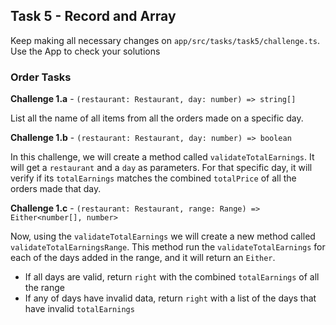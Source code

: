 ## Task 5 - Record and Array

Keep making all necessary changes on `app/src/tasks/task5/challenge.ts`.
Use the App to check your solutions

### Order Tasks

**Challenge 1.a** - `(restaurant: Restaurant, day: number) => string[]`

List all the name of all items from all the orders made on a specific day.

**Challenge 1.b** - `(restaurant: Restaurant, day: number) => boolean`

In this challenge, we will create a method called `validateTotalEarnings`. It will get a `restaurant` and a `day` as parameters. For that specific day, it will verify if its `totalEarnings` matches the combined `totalPrice` of all the orders made that day.

**Challenge 1.c** - `(restaurant: Restaurant, range: Range) => Either<number[], number>`

Now, using the `validateTotalEarnings` we will create a new method called `validateTotalEarningsRange`. This method run the `validateTotalEarnings` for each of the days added in the range, and it will return an `Either`.

- If all days are valid, return `right` with the combined `totalEarnings` of all the range
- If any of days have invalid data, return `right` with a list of the days that have invalid `totalEarnings`
